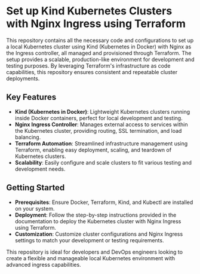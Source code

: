 # Set up Kind Kubernetes Clusters with Nginx Ingress using Terraform

This repository contains all the necessary code and configurations to set up a local Kubernetes cluster using Kind (Kubernetes in Docker) with Nginx as the Ingress controller, all managed and provisioned through Terraform. The setup provides a scalable, production-like environment for development and testing purposes. By leveraging Terraform's infrastructure as code capabilities, this repository ensures consistent and repeatable cluster deployments.

## Key Features

- **Kind (Kubernetes in Docker)**: Lightweight Kubernetes clusters running inside Docker containers, perfect for local development and testing.
- **Nginx Ingress Controller**: Manages external access to services within the Kubernetes cluster, providing routing, SSL termination, and load balancing.
- **Terraform Automation**: Streamlined infrastructure management using Terraform, enabling easy deployment, scaling, and teardown of Kubernetes clusters.
- **Scalability**: Easily configure and scale clusters to fit various testing and development needs.

## Getting Started

- **Prerequisites**: Ensure Docker, Terraform, Kind, and Kubectl are installed on your system.
- **Deployment**: Follow the step-by-step instructions provided in the documentation to deploy the Kubernetes cluster with Nginx Ingress using Terraform.
- **Customization**: Customize cluster configurations and Nginx Ingress settings to match your development or testing requirements.

This repository is ideal for developers and DevOps engineers looking to create a flexible and manageable local Kubernetes environment with advanced ingress capabilities.
